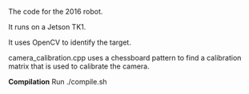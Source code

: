 The code for the 2016 robot.

It runs on a Jetson TK1.

It uses OpenCV to identify the target.

camera_calibration.cpp uses a chessboard pattern to find a calibration matrix that is used to calibrate the camera.

**Compilation**
Run ./compile.sh
